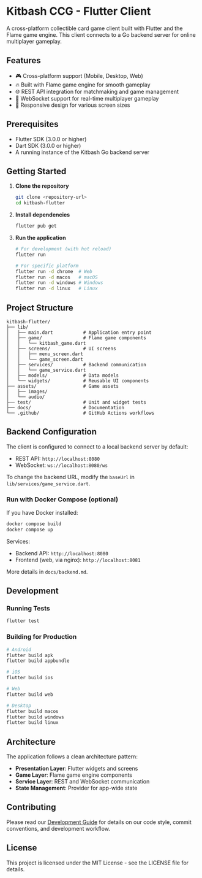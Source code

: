 # Kitbash CCG - Flutter Client

A cross-platform collectible card game client built with Flutter and the Flame game engine. This client connects to a Go backend server for online multiplayer gameplay.

## Features

- 🎮 Cross-platform support (Mobile, Desktop, Web)
- 🔥 Built with Flame game engine for smooth gameplay
- 🌐 REST API integration for matchmaking and game management
- 🔌 WebSocket support for real-time multiplayer gameplay
- 📱 Responsive design for various screen sizes

## Prerequisites

- Flutter SDK (3.0.0 or higher)
- Dart SDK (3.0.0 or higher)
- A running instance of the Kitbash Go backend server

## Getting Started

1. **Clone the repository**
   ```bash
   git clone <repository-url>
   cd kitbash-flutter
   ```

2. **Install dependencies**
   ```bash
   flutter pub get
   ```

3. **Run the application**
   ```bash
   # For development (with hot reload)
   flutter run
   
   # For specific platform
   flutter run -d chrome  # Web
   flutter run -d macos   # macOS
   flutter run -d windows # Windows
   flutter run -d linux   # Linux
   ```

## Project Structure

```
kitbash-flutter/
├── lib/
│   ├── main.dart           # Application entry point
│   ├── game/               # Flame game components
│   │   └── kitbash_game.dart
│   ├── screens/            # UI screens
│   │   ├── menu_screen.dart
│   │   └── game_screen.dart
│   ├── services/           # Backend communication
│   │   └── game_service.dart
│   ├── models/             # Data models
│   └── widgets/            # Reusable UI components
├── assets/                 # Game assets
│   ├── images/
│   └── audio/
├── test/                   # Unit and widget tests
├── docs/                   # Documentation
└── .github/                # GitHub Actions workflows
```

## Backend Configuration

The client is configured to connect to a local backend server by default:
- REST API: `http://localhost:8080`
- WebSocket: `ws://localhost:8080/ws`

To change the backend URL, modify the `baseUrl` in `lib/services/game_service.dart`.

### Run with Docker Compose (optional)

If you have Docker installed:

```bash
docker compose build
docker compose up
```

Services:
- Backend API: `http://localhost:8080`
- Frontend (web, via nginx): `http://localhost:8081`

More details in `docs/backend.md`.

## Development

### Running Tests
```bash
flutter test
```

### Building for Production

```bash
# Android
flutter build apk
flutter build appbundle

# iOS
flutter build ios

# Web
flutter build web

# Desktop
flutter build macos
flutter build windows
flutter build linux
```

## Architecture

The application follows a clean architecture pattern:

- **Presentation Layer**: Flutter widgets and screens
- **Game Layer**: Flame game engine components
- **Service Layer**: REST and WebSocket communication
- **State Management**: Provider for app-wide state

## Contributing

Please read our [Development Guide](docs/development.md) for details on our code style, commit conventions, and development workflow.

## License

This project is licensed under the MIT License - see the LICENSE file for details. 